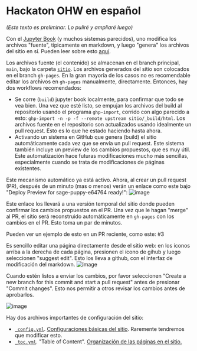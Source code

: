 # Hackaton OHW en español

*(Este texto es preliminar. Lo puliré y ampliaré luego)*

Con el [Jupyter Book](https://jupyterbook.org) (y muchos sistemas parecidos), uno modifica los archivos "fuente", típicamente en markdown, y luego "genera" los archivos del sitio en sí. Pueden leer sobre esto [aquí](https://jupyterbook.org/en/stable/basics/building/index.html). 

Los archivos fuente (el contenido) se almacenan en el branch principal, `main`, bajo la carpeta [`sitio`](sitio). Los archivos generados del sitio son colocados en el branch `gh-pages`. En la gran mayoría de los casos no es recomendable editar los archivos en `gh-pages` manualmente, directamente. Entonces, hay dos workflows recomendados:
- Se corre (`build`) jupyter book localmente, para confirmar que todo se vea bien. Una vez que esté listo, se empujan los archivos del build al repositorio usando el programa `ghp-import`, corrido con algo parecido a esto: `ghp-import -n -p -f --remote upstream sitio/_build/html`. Los archivos fuente en el repositorio son actualizados usando idealmente un pull request. Esto es lo que he estado haciendo hasta ahora.
- Activando un sistema en GitHub que genera (build) el sitio automáticamente cada vez que se envía un pull request. Este sistema también incluye un preview de los cambios propuestos, que es muy útil. Este automatización hace futuras modificaciones mucho más sencillas, especialmente cuando se trata de modificaciones de páginas existentes.

Este mecanismo automático ya está activo. Ahora, al crear un pull request (PR), después de un minuto (mas o menos) verán un enlace como este bajo "Deploy Preview for sage-puppy-e64764 ready!":
![image](https://user-images.githubusercontent.com/742403/220565139-f8aea2b4-9801-4ef0-81e8-9a5e318d3a4d.png)

Este enlace los llevará a una versión temporal del sitio donde pueden confirmar los cambios propuestos en el PR. Una vez que le hagan "merge" al PR, el sitio será reconstruido automáticamente en `gh-pages` con los cambios en el PR. Esto toma un par de minutos.

Pueden ver un ejemplo de esto en un PR reciente, como este: #3

Es sencillo editar una página directamente desde el sitio web: en los íconos arriba a la derecha de cada página, presionen el ícono de gihub y luego seleccionen "suggest edit". Esto los lleva a github, con el interfaz de modificación del markdown. 
![image](https://user-images.githubusercontent.com/742403/220717342-8afb20b4-5ee4-4547-9c92-c5011633431b.png)

Cuando estén listos a enviar los cambios, por favor seleccionen "Create a new branch for this commit and start a pull request" antes de presionar "Commit changes". Esto nos permitir a otros revisar los cambios antes de aprobarlos.

![image](https://user-images.githubusercontent.com/742403/220717826-e1062654-4757-4bcb-9d85-aa8300dcf432.png)


Hay dos archivos importantes de configuración del sitio:
- [`_config.yml`](sitio/_config.yml). [Configuraciones básicas del sitio](https://jupyterbook.org/en/stable/customize/config.html). Raremente tendremos que modificar esto.
- [`_toc.yml`](sitio/_toc.yml). "Table of Content". [Organización de las páginas en el sitio.](https://jupyterbook.org/en/stable/basics/organize.html)
